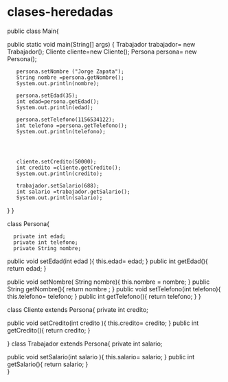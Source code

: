 # clases-heredadas
public class Main{

   public static void main(String[] args) {
       Trabajador trabajador= new Trabajador();
       Cliente cliente=new Cliente();
       Persona persona= new Persona();
       
       persona.setNombre ("Jorge Zapata");
       String nombre =persona.getNombre();
       System.out.println(nombre);

       persona.setEdad(35);
       int edad=persona.getEdad();
       System.out.println(edad);

       persona.setTelefono(1156534122);
       int telefono =persona.getTelefono();
       System.out.println(telefono);
       
       


       cliente.setCredito(50000);
       int credito =cliente.getCredito();
       System.out.println(credito);
      
       trabajador.setSalario(688);
       int salario =trabajador.getSalario();
       System.out.println(salario);
 
}
}

   class Persona{

      private int edad;
      private int telefono;
      private String nombre;
  
   public void setEdad(int edad ){
      this.edad= edad;
   }
   public int getEdad(){
      return edad;
   }


   public void setNombre( String nombre){
      this.nombre = nombre;
   }
   public String getNombre(){
      return nombre ;
   }
   public void setTelefono(int telefono){
      this.telefono= telefono;
   }
   public int getTelefono(){
      return telefono;
}
}

   
class Cliente extends Persona{
private int credito;
     
   public void setCredito(int credito ){
      this.credito= credito;
   }
   public int getCredito(){
      return credito;
   } 
 
   
   
}
class Trabajador extends Persona{
 private int salario;
           
   public void setSalario(int salario ){
      this.salario= salario;
   }
   public int getSalario(){
      return salario;
   }      
}

